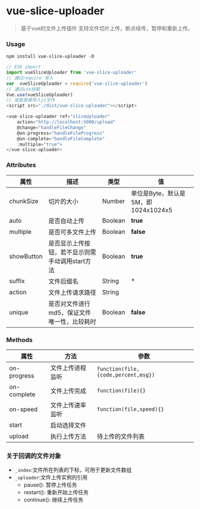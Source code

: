 # vue-slice-uploader

> 基于vue的文件上传插件
支持文件切片上传，断点续传，暂停和重新上传。

### Usage

```
npm install vue-slice-uploader -D
```

```js
// ES6 import 
import vueSliceUploader from 'vue-slice-uploader' 
// 通过require 导入 
var  vueSliceUploader = require('vue-slice-uploader') 
// 通过use挂载 
Vue.use(vueSliceUploader) 
// 或者直接导入js文件 
<script src="./dist/vue-slice-uploader"></script>
```

```js
<vue-slice-uploader ref="sliceUploader"
    action="http://localhost:5000/upload"
    @change="handleFileChange"
    @on-progress="handleFileProgress"
    @on-complete="handleFileComplete"
    :multiple="true">
</vue-slice-uploader>
```

### Attributes

| 属性       | 描述  | 类型  |  值  |
| --------   | -----  | ----  |--- |
| chunkSize  | 切片的大小       | Number |   单位是Byte，默认是5M，即1024x1024x5     |
| auto       | 是否自动上传    |  Boolean   |   **true**   |
| multiple   | 是否可多文件上传   |   Boolean   |  **false**  |
| showButton | 是否显示上传按钮，若不显示则需手动调用start方法| Boolean|**true**|
| suffix     | 文件后缀名   |   String  | * |
| action     | 文件上传请求路径|String||
| unique     | 是否对文件进行md5，保证文件唯一性，比较耗时|Boolean|**false**


### Methods

| 属性       | 方法  | 参数 |
| --------   | -----  | ----  |
| on-progress | 文件上传进程监听|`function(file,{code,percent,msg})`|
| on-complete | 文件上传完成|`function(file){}`|
| on-speed    | 文件上传速率监听 | `function(file,speed){}`
| start        | 启动选择文件       |       |
| upload       | 执行上传方法    |  待上传的文件列表  |

### 关于回调的文件对象

- `_index`:文件所在列表的下标，可用于更新文件数组
- `_uploader`:文件上传实例的引用
    - pause():   暂停上传任务
    - restart(): 重新开始上传任务
    - continue(): 继续上传任务